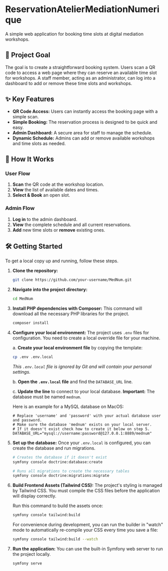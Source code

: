 # ReservationAtelierMediationNumerique

A simple web application for booking time slots at digital mediation workshops.

## 🎯 Project Goal

The goal is to create a straightforward booking system. Users scan a QR code to access a web page where they can reserve an available time slot for workshops. A staff member, acting as an administrator, can log into a dashboard to add or remove these time slots and workshops.

## ✨ Key Features

-   **QR Code Access:** Users can instantly access the booking page with a simple scan.
-   **Simple Booking:** The reservation process is designed to be quick and easy.
-   **Admin Dashboard:** A secure area for staff to manage the schedule.
-   **Dynamic Schedule:** Admins can add or remove available workshops and time slots as needed.

## 🚀 How It Works

### User Flow
1.  **Scan** the QR code at the workshop location.
2.  **View** the list of available dates and times.
3.  **Select & Book** an open slot.

### Admin Flow
1.  **Log in** to the admin dashboard.
2.  **View** the complete schedule and all current reservations.
3.  **Add** new time slots or **remove** existing ones.

## 🛠️ Getting Started

To get a local copy up and running, follow these steps.

1.  **Clone the repository:**
    ```sh
    git clone https://github.com/your-username/MedNum.git
    ```

2.  **Navigate into the project directory:**
    ```sh
    cd MedNum
    ```

3.  **Install PHP dependencies with Composer:**
    This command will download all the necessary PHP libraries for the project.
    ```sh
    composer install
    ```

4.  **Configure your local environment:**
    The project uses `.env` files for configuration. You need to create a local override file for your machine.

    a. **Create your local environment file** by copying the template:
    ```sh
    cp .env .env.local
    ```
    *This `.env.local` file is ignored by Git and will contain your personal settings.*

    b. **Open the `.env.local` file** and find the `DATABASE_URL` line.

    c. **Update the line** to connect to your local database. **Important:** The database must be named `mednum`.

    Here is an example for a MySQL database on MacOS:
    ```env
    # Replace 'username' and 'password' with your actual database user and password.
    # Make sure the database 'mednum' exists on your local server.
    # If it doesn't exist check how to create it below on step 5.
    DATABASE_URL="mysql://username:password@127.0.0.1:8889/mednum"
    ```

5.  **Set up the database:**
    Once your `.env.local` is configured, you can create the database and run migrations.
    ```sh
    # Creates the database if it doesn't exist
    symfony console doctrine:database:create

    # Runs all migrations to create the necessary tables
    symfony console doctrine:migrations:migrate
    ```

6.  **Build Frontend Assets (Tailwind CSS):**
    The project's styling is managed by Tailwind CSS. You must compile the CSS files before the application will display correctly.

    Run this command to build the assets once:
    ```sh
    symfony console tailwind:build
    ```

    For convenience during development, you can run the builder in "watch" mode to automatically re-compile your CSS every time you save a file:
    ```sh
    symfony console tailwind:build --watch
    ```

7.  **Run the application:**
    You can use the built-in Symfony web server to run the project locally.
    ```sh
    symfony serve
    ```
